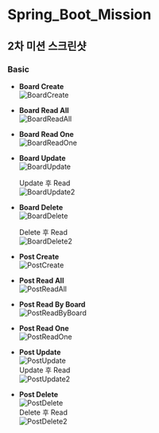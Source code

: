 # Spring_Boot_Mission

## 2차 미션 스크린샷
### Basic

- **Board Create**  
![BoardCreate](https://user-images.githubusercontent.com/43941336/155075621-01a2446c-7b43-4915-b649-02a8190303ed.png)   
   
- **Board Read All**  
![BoardReadAll](https://user-images.githubusercontent.com/43941336/155075917-dfa8d98b-6d1e-4f2b-b28f-a41317e7f3c0.png)
   
- **Board Read One**  
![BoardReadOne](https://user-images.githubusercontent.com/43941336/155075939-9772a7fa-289a-4401-89f4-3769e2e4164d.png)
   
- **Board Update**  
![BoardUpdate](https://user-images.githubusercontent.com/43941336/155075953-32d56679-3c13-4e34-90fc-dd5a086d5652.png)   
   
  Update 후 Read   
![BoardUpdate2](https://user-images.githubusercontent.com/43941336/155077434-917305d0-6472-4786-90d3-87389fd7e4f3.png)      
- **Board Delete**   
![BoardDelete](https://user-images.githubusercontent.com/43941336/155075975-2d08e538-af53-49ad-aac0-f2c678489c74.png)   
   
  Delete 후 Read   
  ![BoardDelete2](https://user-images.githubusercontent.com/43941336/155075993-897718d2-7d99-4fdf-9f67-f97a19faee08.png)   
- **Post Create**  
![PostCreate](https://user-images.githubusercontent.com/43941336/155077141-0e4c0feb-5c02-4c8c-8b4d-30bc372c4445.png)       
- **Post Read All**   
![PostReadAll](https://user-images.githubusercontent.com/43941336/155077220-bea3bbb1-d7a2-45c1-a1d5-8845cd58b0bf.png)   
- **Post Read By Board**   
![PostReadByBoard](https://user-images.githubusercontent.com/43941336/155077167-3038a919-d355-4a61-9b17-f54acafe38e0.png) 
- **Post Read One**  
![PostReadOne](https://user-images.githubusercontent.com/43941336/155077253-4170c13a-0427-4aef-86e4-be2be967747c.png)   
- **Post Update**  
![PostUpdate](https://user-images.githubusercontent.com/43941336/155077292-7fbd78a1-131c-4c46-b5be-69b9bb90454b.png)   
Update 후 Read   
![PostUpdate2](https://user-images.githubusercontent.com/43941336/155077335-1070aadb-eb3e-45f1-b4ff-d27c2e3dde8e.png)   
- **Post Delete**   
![PostDelete](https://user-images.githubusercontent.com/43941336/155077362-2c0b2143-54d5-4caa-a1f2-3b4883c24d38.png)   
  Delete 후 Read   
![PostDelete2](https://user-images.githubusercontent.com/43941336/155077384-60a76b8f-9acf-47b1-a96f-fccae8f0a9e5.png)   
